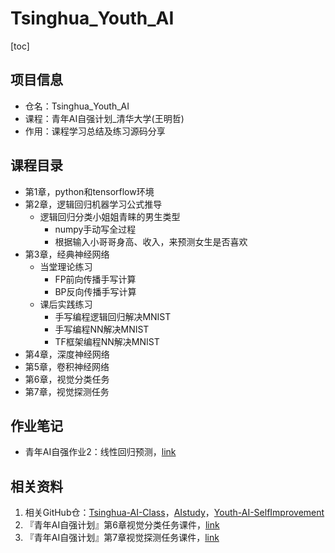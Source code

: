 # Tsinghua_Youth_AI

[toc]

## 项目信息

- 仓名：Tsinghua_Youth_AI
- 课程：青年AI自强计划_清华大学(王明哲)
- 作用：课程学习总结及练习源码分享

## 课程目录

- 第1章，python和tensorflow环境
- 第2章，逻辑回归机器学习公式推导
    - 逻辑回归分类小姐姐青睐的男生类型
        - numpy手动写全过程
        - 根据输入小哥哥身高、收入，来预测女生是否喜欢
- 第3章，经典神经网络
    - 当堂理论练习
        - FP前向传播手写计算
        - BP反向传播手写计算
    - 课后实践练习
        - 手写编程逻辑回归解决MNIST
        - 手写编程NN解决MNIST
        - TF框架编程NN解决MNIST
- 第4章，深度神经网络
- 第5章，卷积神经网络
- 第6章，视觉分类任务
- 第7章，视觉探测任务

## 作业笔记

- 青年AI自强作业2：线性回归预测，[link](https://blog.csdn.net/qq_17256689/article/details/124435599)

## 相关资料

1. 相关GitHub仓：[Tsinghua-AI-Class](https://github.com/stsaten6/Tsinghua-AI-Class)，[AIstudy](https://github.com/yywwann/AIstudy)，[Youth-AI-SelfImprovement](https://github.com/knowmefly/Youth-AI-SelfImprovement)
2. 『青年AI自强计划』第6章视觉分类任务课件，[link](https://blog.csdn.net/abc13526222160/article/details/88823566)
3. 『青年AI自强计划』第7章视觉探测任务课件，[link](https://blog.csdn.net/abc13526222160/article/details/88839961)





